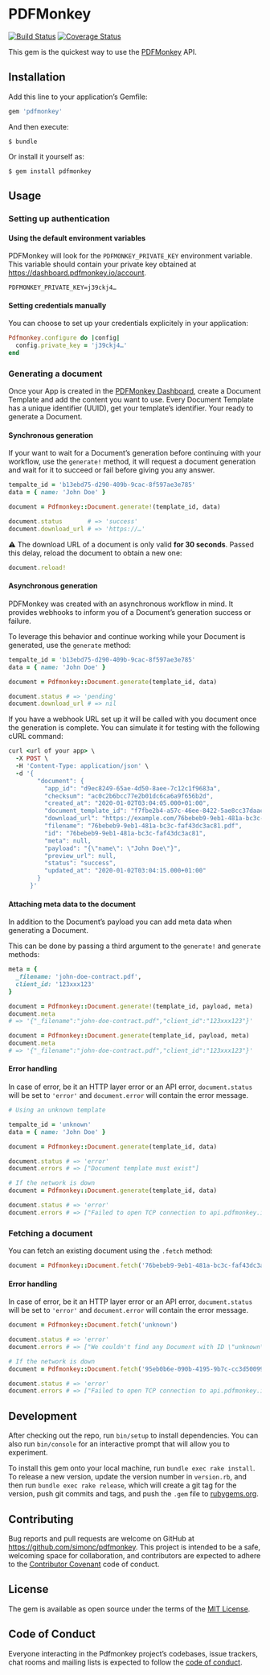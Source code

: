 # PDFMonkey

[![Build Status](https://travis-ci.com/pdfmonkey/pdfmonkey-ruby.svg?branch=master)](https://travis-ci.com/pdfmonkey/pdfmonkey-ruby)
[![Coverage Status](https://coveralls.io/repos/github/pdfmonkey/pdfmonkey-ruby/badge.svg?branch=master)](https://coveralls.io/github/pdfmonkey/pdfmonkey-ruby?branch=master)

This gem is the quickest way to use the [PDFMonkey](https://www.pdfmonkey.io) API.

## Installation

Add this line to your application’s Gemfile:

```ruby
gem 'pdfmonkey'
```

And then execute:

    $ bundle

Or install it yourself as:

    $ gem install pdfmonkey

## Usage

### Setting up authentication

#### Using the default environment variables

PDFMonkey will look for the `PDFMONKEY_PRIVATE_KEY` environment variable. This variable should contain your private key obtained at https://dashboard.pdfmonkey.io/account.

    PDFMONKEY_PRIVATE_KEY=j39ckj4…

#### Setting credentials manually

You can choose to set up your credentials explicitely in your application:

```ruby
Pdfmonkey.configure do |config|
  config.private_key = 'j39ckj4…'
end
```

### Generating a document

Once your App is created in the [PDFMonkey Dashboard](https://dashboard.pdfmonkey.io), create a Document Template and add the content you want to use. Every Document Template has a unique identifier (UUID), get your template’s identifier. Your ready to generate a Document.

#### Synchronous generation

If your want to wait for a Document’s generation before continuing with your workflow, use the `generate!` method, it will request a document generation and wait for it to succeed or fail before giving you any answer.

```ruby
tempalte_id = 'b13ebd75-d290-409b-9cac-8f597ae3e785'
data = { name: 'John Doe' }

document = Pdfmonkey::Document.generate!(template_id, data)

document.status       # => 'success'
document.download_url # => 'https://…'
```

:warning: The download URL of a document is only valid **for 30 seconds**. Passed this delay, reload the document to obtain a new one:

```ruby
document.reload!
```

#### Asynchronous generation

PDFMonkey was created with an asynchronous workflow in mind. It provides webhooks to inform you of a Document’s generation success or failure.

To leverage this behavior and continue working while your Document is generated, use the `generate` method:

```ruby
tempalte_id = 'b13ebd75-d290-409b-9cac-8f597ae3e785'
data = { name: 'John Doe' }

document = Pdfmonkey::Document.generate(template_id, data)

document.status # => 'pending'
document.download_url # => nil
```

If you have a webhook URL set up it will be called with you document once the generation is complete. You can simulate it for testing with the following cURL command:

```ruby
curl <url of your app> \
  -X POST \
  -H 'Content-Type: application/json' \
  -d '{
        "document": {
          "app_id": "d9ec8249-65ae-4d50-8aee-7c12c1f9683a",
          "checksum": "ac0c2b6bcc77e2b01dc6ca6a9f656b2d",
          "created_at": "2020-01-02T03:04:05.000+01:00",
          "document_template_id": "f7fbe2b4-a57c-46ee-8422-5ae8cc37daac",
          "download_url": "https://example.com/76bebeb9-9eb1-481a-bc3c-faf43dc3ac81.pdf",
          "filename": "76bebeb9-9eb1-481a-bc3c-faf43dc3ac81.pdf",
          "id": "76bebeb9-9eb1-481a-bc3c-faf43dc3ac81",
          "meta": null,
          "payload": "{\"name\": \"John Doe\"}",
          "preview_url": null,
          "status": "success",
          "updated_at": "2020-01-02T03:04:15.000+01:00"
        }
      }'
```

#### Attaching meta data to the document

In addition to the Document’s payload you can add meta data when generating a Document.

This can be done by passing a third argument to the `generate!` and `generate` methods:

```ruby
meta = {
  _filename: 'john-doe-contract.pdf',
  client_id: '123xxx123'
}

document = Pdfmonkey::Document.generate!(template_id, payload, meta)
document.meta
# => '{"_filename":"john-doe-contract.pdf","client_id":"123xxx123"}'

document = Pdfmonkey::Document.generate(template_id, payload, meta)
document.meta
# => '{"_filename":"john-doe-contract.pdf","client_id":"123xxx123"}'
```

#### Error handling

In case of error, be it an HTTP layer error or an API error, `document.status` will be set to `'error'` and `document.error` will contain the error message.

```ruby
# Using an unknown template

tempalte_id = 'unknown'
data = { name: 'John Doe' }

document = Pdfmonkey::Document.generate(template_id, data)

document.status # => 'error'
document.errors # => ["Document template must exist"]

# If the network is down
document = Pdfmonkey::Document.generate(template_id, data)

document.status # => 'error'
document.errors # => ["Failed to open TCP connection to api.pdfmonkey.io:443 (getaddrinfo: nodename nor servname provided, or not known)"]
```

### Fetching a document

You can fetch an existing document using the `.fetch` method:

```ruby
document = Pdfmonkey::Document.fetch('76bebeb9-9eb1-481a-bc3c-faf43dc3ac81')
```

#### Error handling

In case of error, be it an HTTP layer error or an API error, `document.status` will be set to `'error'` and `document.error` will contain the error message.

```ruby
document = Pdfmonkey::Document.fetch('unknown')

document.status # => 'error'
document.errors # => ["We couldn't find any Document with ID \"unknown\"..."]

# If the network is down
document = Pdfmonkey::Document.fetch('95eb0b6e-090b-4195-9b7c-cc3d50099867')

document.status # => 'error'
document.errors # => ["Failed to open TCP connection to api.pdfmonkey.io:443 (getaddrinfo: nodename nor servname provided, or not known)"]
```

## Development

After checking out the repo, run `bin/setup` to install dependencies. You can also run `bin/console` for an interactive prompt that will allow you to experiment.

To install this gem onto your local machine, run `bundle exec rake install`. To release a new version, update the version number in `version.rb`, and then run `bundle exec rake release`, which will create a git tag for the version, push git commits and tags, and push the `.gem` file to [rubygems.org](https://rubygems.org).

## Contributing

Bug reports and pull requests are welcome on GitHub at https://github.com/simonc/pdfmonkey. This project is intended to be a safe, welcoming space for collaboration, and contributors are expected to adhere to the [Contributor Covenant](http://contributor-covenant.org) code of conduct.

## License

The gem is available as open source under the terms of the [MIT License](https://opensource.org/licenses/MIT).

## Code of Conduct

Everyone interacting in the Pdfmonkey project’s codebases, issue trackers, chat rooms and mailing lists is expected to follow the [code of conduct](https://github.com/simonc/pdfmonkey/blob/master/CODE_OF_CONDUCT.md).
